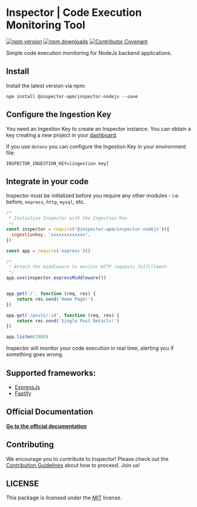 # Inspector | Code Execution Monitoring Tool

[![npm version](https://badge.fury.io/js/@inspector-apm%2Finspector-nodejs.svg)](https://badge.fury.io/js/@inspector-apm%2Finspector-nodejs)
[![npm downloads](https://img.shields.io/npm/dt/@inspector-apm/inspector-nodejs)](https://www.npmjs.com/package/@inspector-apm/inspector-nodejs)
[![Contributor Covenant](https://img.shields.io/badge/Contributor%20Covenant-2.1-4baaaa.svg)](code_of_conduct.md)

Simple code execution monitoring for NodeJs backend applications.

## Install
Install the latest version via npm:

```
npm install @inspector-apm/inspector-nodejs --save
```

## Configure the Ingestion Key

You need an Ingestion Key to create an Inspector instance. You can obtain a key creating a new project in your [dashboard](https://www.inspector.dev).

If you use `dotenv` you can configure the Ingestion Key in your environment file:

```
INSPECTOR_INGESTION_KEY=[ingestion key]
```

## Integrate in your code

Inspector must be initialized before you require any other modules - i.e. before, `express`, `http`, `mysql`, etc.

```javascript
/*
 * Initialize Inspector with the Ingestion Key.
 */
const inspector = require('@inspector-apm/inspector-nodejs')({
  ingestionKey: 'xxxxxxxxxxxxx',
})

const app = require('express')()

/*
 * Attach the middleware to monitor HTTP requests fulfillment.
 */
app.use(inspector.expressMiddleware())


app.get('/', function (req, res) {
    return res.send('Home Page!')
})

app.get('/posts/:id', function (req, res) {
    return res.send('Single Post Details!')
})

app.listen(3006)
```

Inspector will monitor your code execution in real time, alerting you if something goes wrong.

## Supported frameworks:

- [ExpressJs](https://docs.inspector.dev/guides/get-started-with-express)
- [Fastify](https://docs.inspector.dev/guides/fastify)

## Official Documentation

**[Go to the official documentation](https://docs.inspector.dev/platforms/nodejs)**

## Contributing

We encourage you to contribute to Inspector! Please check out the [Contribution Guidelines](CONTRIBUTING.md) about how to proceed. Join us!

## LICENSE

This package is licensed under the [MIT](LICENSE) license.
